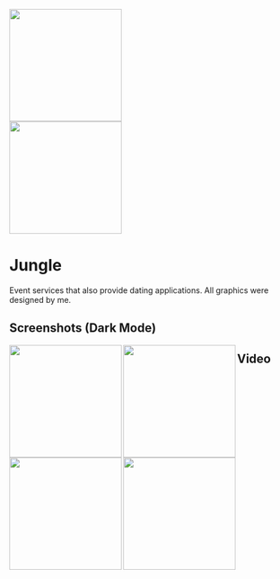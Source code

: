 <a href="url"><img src="https://i.imgur.com/qIzM50V.png" align="center" width="200" ></a>  
<a href="url"><img src="https://i.imgur.com/CTIpyx8.png" align="center" width="200" ></a>  

# Jungle

Event services that also provide dating applications.
All graphics were designed by me.

## Screenshots (Dark Mode)
<a href="url"><img src="https://i.imgur.com/mrtKVuf.png" align="left" width="200" ></a>
<a href="url"><img src="https://i.imgur.com/0eOLufy.png" align="left" width="200" ></a>
<a href="url"><img src="https://i.imgur.com/ItGyp8f.png" align="left" width="200" ></a>
<a href="url"><img src="https://i.imgur.com/UHTYuRU.png" align="left" width="200" ></a>


## Video

